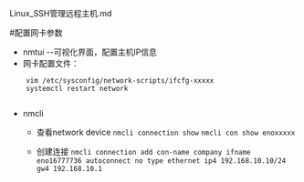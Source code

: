 Linux_SSH管理远程主机.md

#配置网卡参数
- nmtui --可视化界面，配置主机IP信息
- 网卡配置文件：
```
	vim /etc/sysconfig/network-scripts/ifcfg-xxxxx
	systemctl restart network
	
```
- nmcli 
	- 查看network device 
	`nmcli connection show`
	`nmcli con show enoxxxxx` 

	- 创建连接
	`nmcli connection add con-name company ifname eno16777736 autoconnect no type ethernet ip4 192.168.10.10/24 gw4 192.168.10.1`
	


#



